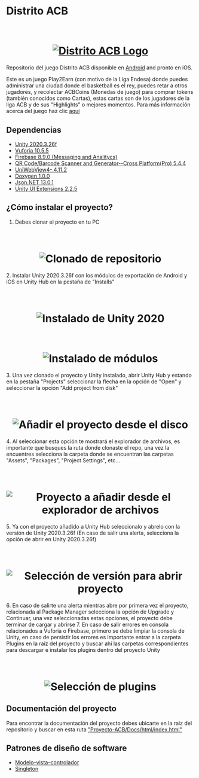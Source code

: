 # Distrito ACB

<h1 align="center">
  <br>
  <a href="https://www.acb.com/articulo/ver/338806-bienvenidos-al-distrito-del-entretenimiento.html/"><img src="Assets/Sprites/small_icon.png" alt="Distrito ACB Logo"></a>
</h1>

Repositorio del juego Distrito ACB disponible en [Android](https://play.google.com/store/apps/details?id=com.distritoacb&hl=en&gl=US/ "Descargar Distrito ACB para Android") and pronto en iOS.

Este es un juego Play2Earn (con motivo de la Liga Endesa) donde puedes administrar una ciudad donde el basketball es el rey, puedes retar a otros jugadores, y recolectar ACBCoins (Monedas de juego) para comprar tokens (también conocidos como Cartas), estas cartas son de los jugadores de la liga ACB y de sus "Highlights" o mejores momentos. Para más información acerca del juego haz clic [aquí](https://www.acb.com/articulo/ver/338806-bienvenidos-al-distrito-del-entretenimiento.html/ "Página principal de ACB")

## Dependencias

* [Unity 2020.3.26f](https://unity3d.com/get-unity/download/archive/ "Página de descarga de versiones de Unity 2020")
* [Vuforia 10.5.5](https://developer.vuforia.com/vui/auth/login?url=/downloads/SDK%3Fd%3Dwindows-4893060-16-11927%26retU/ "Página de descarga de Vuforia")
* [Firebase 8.9.0 (Messaging and Analitycs)](https://firebase.google.com/docs/unity/setup/ "Página de descarga de Firebase")
* [QR Code/Barcode Scanner and Generator--Cross Platform(Pro) 5.4.4](https://assetstore.unity.com/packages/tools/integration/qr-code-barcode-scanner-and-generator-cross-platform-pro-56083/ "Link del asset store del plugin de scan y generador de QR (Pago)")
* [UniWebView4- 4.11.2](https://assetstore.unity.com/packages/tools/network/uniwebview-4-175993/ "Link del asset store de UniWebView (Pago)")
* [Doxygen 1.0.0](http://www.jacobpennock.com/Blog/unity-automatic-documentation-generation-an-editor-plugin/ "Página de descarga de Doxygen para Unity")
* [Json.NET 13.0.1](https://assetstore.unity.com/packages/tools/input-management/json-net-for-unity-11347/ "Link del asset store de Json.NET")
* [Unity UI Extensions 2.2.5](https://github.com/Unity-UI-Extensions/com.unity.uiextensions/ "Clone Unity UI Extensions")

## ¿Cómo instalar el proyecto?

1. Debes clonar el proyecto en tu PC
<h1 align="center">
  <br>
  <img src="Src/Images/1 CloneImage.png" alt="Clonado de repositorio">
</h1>
2. Instalar Unity 2020.3.26f con los módulos de exportación de Android y iOS en Unity Hub en la pestaña de "Installs"
<h1 align="center">
  <br>
  <img src="Src/Images/2 Unity 2020 install page.PNG" alt="Instalado de Unity 2020">
</h1>
<h1 align="center">
  <br>
  <img src="Src/Images/3. Modules install.PNG" alt="Instalado de módulos">
</h1>
3. Una vez clonado el proyecto y Unity instalado, abrir Unity Hub y estando en la pestaña "Projects" seleccionar la flecha en la opción de "Open" y seleccionar la opción "Add project from disk"
<h1 align="center">
  <br>
  <img src="Src/Images/4. Add Project from disk.PNG" alt="Añadir el proyecto desde el disco">
</h1>
4. Al seleccionar esta opción te mostrará el explorador de archivos, es importante que busques la ruta donde clonaste el repo, una vez la encuentres selecciona la carpeta donde se encuentran las carpetas "Assets", "Packages", "Project Settings", etc...
<h1 align="center">
  <br>
  <img src="Src/Images/5. Add project in file explorer.PNG" alt="Proyecto a añadir desde el explorador de archivos">
</h1>
5. Ya con el proyecto añadido a Unity Hub seleccionalo y abrelo con la versión de Unity 2020.3.26f (En caso de salir una alerta, selecciona la opción de abrir en Unity 2020.3.26f)
<h1 align="center">
  <br>
  <img src="Src/Images/6. Open project with version.PNG" alt="Selección de versión para abrir proyecto">
</h1>
6. En caso de salirte una alerta mientras abre por primera vez el proyecto, relacionada al Package Manager selecciona la opción de Upgrade y Continuar, una vez seleccionadas estas opciones, el proyecto debe terminar de cargar y abrirse
7. En caso de salir errores en consola relacionados a Vuforia o Firebase, primero se debe limpiar la consola de Unity, en caso de persistir los errores es importante entrar a la carpeta Plugins en la raiz del proyecto y buscar ahí las carpetas correspondientes para descargar e instalar los plugins dentro del proyecto Unity
<h1 align="center">
  <br>
  <img src="Src/Images/7. Plugins.PNG" alt="Selección de plugins">
</h1>

## Documentación del proyecto

Para encontrar la documentación del proyecto debes ubicarte en la raiz del repositorio y buscar en esta ruta ["Proyecto-ACB/Docs/html/index.html"](Docs/html)


## Patrones de diseño de software

* [Modelo–vista–controlador](https://es.wikipedia.org/wiki/Modelo%E2%80%93vista%E2%80%93controlador)
* [Singleton](https://es.wikipedia.org/wiki/Singleton)

